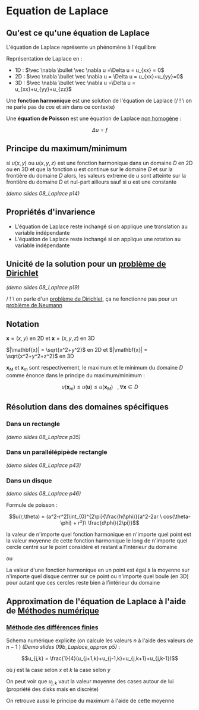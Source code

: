 # Equation de Laplace

## Qu'est ce qu'une équation de Laplace

L'équation de Laplace représente un phénomène à l'équilibre

Représentation de Laplace en :
- 1D : $\vec \nabla \bullet \vec \nabla u =\Delta u = u_{xx} = 0$
- 2D : $\vec \nabla \bullet \vec \nabla u = \Delta u = u_{xx}+u_{yy}=0$
- 3D : $\vec \nabla \bullet \vec \nabla u =\Delta u = u_{xx}+u_{yy}+u_{zz}$

Une **fonction harmonique** est une solution de l'équation de Laplace (/ ! \\ on ne parle pas de $cos$ et $sin$ dans ce contexte)

Une **équation de Poisson** est une équation de Laplace [non homogène](EDP.md) :

$$\Delta u = f$$

## Principe du maximum/minimum

si $u(x,y)$ ou $u(x,y,z)$ est une fonction harmonique dans un domaine $D$ en 2D ou en 3D et que la fonction $u$ est continue sur le domaine $D$ et sur la frontière du domaine $D$ alors, les valeurs extreme de $u$ sont atteinte sur la frontière du domaine $D$ et nul-part ailleurs sauf si $u$ est une constante 

*(demo slides 08_Laplace p14)*

## Propriétés d'invarience

- L'équation de Laplace reste inchangé si on applique une translation au variable indépendante
- L'équation de Laplace reste inchangé si on applique une rotation au variable indépendante

## Unicité de la solution pour un [problème de Dirichlet](Condition%20limites.md)

*(demo slides 08_Laplace p19)*

/ ! \\ on parle d'un [problème de Dirichlet](Condition%20limites.md), ça ne fonctionne pas pour un [problème de Neumann](Condition%20limites.md)

## Notation

$\mathbf{x} = (x,y)$ en 2D et $\mathbf{x} = (x,y,z)$ en 3D

$|\mathbf{x}| = \sqrt{x^2+y^2}$ en 2D et $|\mathbf{x}| = \sqrt{x^2+y^2+z^2}$ en 3D

$\mathbf{x}_M$ et $\mathbf{x}_m$ sont respectivement, le maximum et le minimum du domaine $D$ comme énonce dans le principe du maximum/minimum :

$$u(\mathbf{x}_m) \le u(\mathbf{u})\le u(\mathbf x_M) \ \ \ , \forall \mathbf x \in D$$

## Résolution dans des domaines spécifiques

### Dans un rectangle

*(demo slides 08_Laplace p35)*

### Dans un parallélépipède rectangle

*(demo slides 08_Laplace p43)*

### Dans un disque

*(demo slides 08_Laplace p46)*

Formule de poisson :

$$u(r,\theta) = (a^2-r^2)\int_{0}^{2\pi}{\frac{h(\phi)}{a^2-2ar \ cos(\theta-\phi) + r²}\ \frac{d\phi}{2\pi}}$$

la valeur de n'importe quel fonction harmonique en n'importe quel point est la valeur moyenne de cette fonction harmonique le long de n'importe quel cercle centré sur le point considéré et restant a l'intérieur du domaine

ou

La valeur d'une fonction harmonique en un point est égal à la moyenne sur n'importe quel disque centrer sur ce point ou n'importe quel boule (en 3D) pour autant que ces cercles reste bien à l'intérieur du domaine

## Approximation de l'équation de Laplace à l'aide de [Méthodes numérique](Méthodes%20numérique.md)

### [Méthode des différences finies](Méthodes%20numérique.md)

Schema numérique explicite (on calcule les valeurs $n$ à l'aide des valeurs de $n-1$ ) *(Demo slides 09b_Laplace_approx p5)* : 

$$u_{j,k} = \frac{1}{4}(u_{j+1,k}+u_{j-1,k}+u_{j,k+1}+u_{j,k-1})$$

où $j$ est la case selon $x$ et $k$ la case selon $y$

On peut voir que $u_{j,k}$ vaut la valeur moyenne des cases autour de lui (propriété des disks mais en discrète)

On retrouve aussi le principe du maximum à l'aide de cette moyenne
